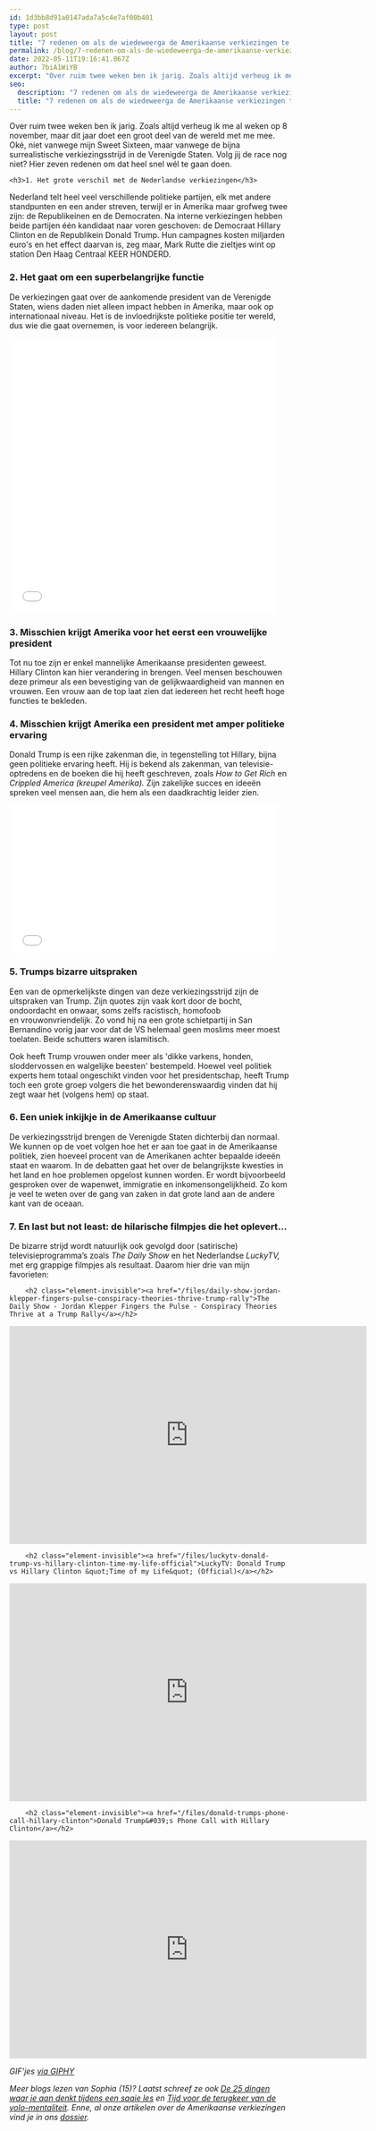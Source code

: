 ```yaml
---
id: 1d3bb8d91a0147ada7a5c4e7af00b401
type: post
layout: post
title: "7 redenen om als de wiedeweerga de Amerikaanse verkiezingen te gaan volgen"
permalink: /blog/7-redenen-om-als-de-wiedeweerga-de-amerikaanse-verkiezingen-te-gaan-volgen/
date: 2022-05-11T19:16:41.067Z
author: 7biA1WiYB
excerpt: "Over ruim twee weken ben ik jarig. Zoals altijd verheug ik me al weken op 8 november, maar dit jaar doet een groot deel van de wereld met me mee. Oké, niet vanwege mijn Sweet Sixteen, maar vanwege de bijna surrealistische verkiezingsstrijd in de Verenigde Staten. Volg jij de race nog niet? Hier zeven redenen om dat heel snel wél te gaan doen.   "
seo:
  description: "7 redenen om als de wiedeweerga de Amerikaanse verkiezingen te gaan volgen"
  title: "7 redenen om als de wiedeweerga de Amerikaanse verkiezingen te gaan volgen"
---
```

Over ruim twee weken ben ik jarig. Zoals altijd verheug ik me al weken op 8 november, maar dit jaar doet een groot deel van de wereld met me mee. Oké, niet vanwege mijn Sweet Sixteen, maar vanwege de bijna surrealistische verkiezingsstrijd in de Verenigde Staten. Volg jij de race nog niet? Hier zeven redenen om dat heel snel wél te gaan doen.   

    <h3>1. Het grote verschil met de Nederlandse verkiezingen</h3>
<p>Nederland telt heel veel verschillende politieke partijen, elk met andere standpunten en een ander streven, terwijl er in Amerika maar grofweg twee zijn: de Republikeinen en de Democraten. Na interne verkiezingen hebben beide partijen één kandidaat naar voren geschoven: de Democraat Hillary Clinton en de Republikein Donald Trump. Hun campagnes kosten miljarden euro's en het effect daarvan is, zeg maar, Mark Rutte die zieltjes wint op station Den Haag Centraal KEER HONDERD.  </p>
<h3>2. Het gaat om een superbelangrijke functie</h3>
<p>De verkiezingen gaat over de aankomende president van de Verenigde Staten, wiens daden niet alleen impact hebben in Amerika, maar ook op internationaal niveau. Het is de invloedrijkste politieke positie ter wereld, dus wie die gaat overnemen, is voor iedereen belangrijk. </p>
<p><iframe allowfullscreen="" class="giphy-embed" frameborder="0" height="493" src="//giphy.com/embed/l2SpPZdjcX3JSjR3a" width="480"></iframe></p>
<h3>3. Misschien krijgt Amerika voor het eerst een vrouwelijke president</h3>
<p>Tot nu toe zijn er enkel mannelijke Amerikaanse presidenten geweest. Hillary Clinton kan hier verandering in brengen. Veel mensen beschouwen deze primeur als een bevestiging van de gelijkwaardigheid van mannen en vrouwen. Een vrouw aan de top laat zien dat iedereen het recht heeft hoge functies te bekleden.</p>
<h3>4. Misschien krijgt Amerika een president met amper politieke ervaring</h3>
<p>Donald Trump is een rijke zakenman die, in tegenstelling tot Hillary, bijna geen politieke ervaring heeft. Hij is bekend als zakenman, van televisie-optredens en de boeken die hij heeft geschreven, zoals <em>How to Get Rich </em>en <em>Crippled America (kreupel Amerika). </em>Zijn zakelijke succes en ideeën spreken veel mensen aan, die hem als een daadkrachtig leider zien.</p>
<p><iframe allowfullscreen="" class="giphy-embed" frameborder="0" height="265" src="//giphy.com/embed/26ufcKQ7XeRFiTGbC" width="480"></iframe></p>
<h3>5. Trumps bizarre uitspraken</h3>
<p>Een van de opmerkelijkste dingen van deze verkiezingsstrijd zijn de uitspraken van Trump. Zijn quotes zijn vaak kort door de bocht, ondoordacht en onwaar, soms zelfs racistisch, homofoob en vrouwonvriendelijk. Zo vond hij na een grote schietpartij in San Bernandino vorig jaar voor dat de VS helemaal geen moslims meer moest toelaten. Beide schutters waren islamitisch.</p>
<p>Ook heeft Trump vrouwen onder meer als 'dikke varkens, honden, sloddervossen en walgelijke beesten' bestempeld. Hoewel veel politiek experts hem totaal ongeschikt vinden voor het presidentschap, heeft Trump toch een grote groep volgers die het bewonderenswaardig vinden dat hij zegt waar het (volgens hem) op staat.</p>
<h3>6. Een uniek inkijkje in de Amerikaanse cultuur</h3>
<p>De verkiezingsstrijd brengen de Verenigde Staten dichterbij dan normaal. We kunnen op de voet volgen hoe het er aan toe gaat in de Amerikaanse politiek, zien hoeveel procent van de Amerikanen achter bepaalde ideeën staat en waarom. In de debatten gaat het over de belangrijkste kwesties in het land en hoe problemen opgelost kunnen worden. Er wordt bijvoorbeeld gesproken over de wapenwet, immigratie en inkomensongelijkheid. Zo kom je veel te weten over de gang van zaken in dat grote land aan de andere kant van de oceaan.</p>
<h3>7. En last but not least: de hilarische filmpjes die het oplevert...</h3>
<p>De bizarre strijd wordt natuurlijk ook gevolgd door (satirische) televisieprogramma’s zoals <em>The Daily Show</em> en het Nederlandse <em>LuckyTV,</em> met erg grappige filmpjes als resultaat. Daarom hier drie van mijn favorieten:</p>
<p><div class="media media-element-container media-default"><div id="file-22899" class="file file-video file-video-youtube">

        <h2 class="element-invisible"><a href="/files/daily-show-jordan-klepper-fingers-pulse-conspiracy-theories-thrive-trump-rally">The Daily Show - Jordan Klepper Fingers the Pulse - Conspiracy Theories Thrive at a Trump Rally</a></h2>
    
  
  <div class="content">
    <div class="media-youtube-video file media-element file-default media-youtube-1">
  <iframe class="media-youtube-player" width="640" height="390" title="The Daily Show - Jordan Klepper Fingers the Pulse - Conspiracy Theories Thrive at a Trump Rally" src="https://www.youtube.com/embed/eFQhw3VVToQ?wmode=opaque&controls=" name="The Daily Show - Jordan Klepper Fingers the Pulse - Conspiracy Theories Thrive at a Trump Rally" frameborder="0" allowfullscreen="">Video van The Daily Show - Jordan Klepper Fingers the Pulse - Conspiracy Theories Thrive at a Trump Rally</iframe>
</div>
  </div>

  
</div>
</div>
<p><div class="media media-element-container media-default"><div id="file-22461" class="file file-video file-video-youtube">

        <h2 class="element-invisible"><a href="/files/luckytv-donald-trump-vs-hillary-clinton-time-my-life-official">LuckyTV: Donald Trump vs Hillary Clinton &quot;Time of my Life&quot; (Official)</a></h2>
    
  
  <div class="content">
    <div class="media-youtube-video file media-element file-default media-youtube-2">
  <iframe class="media-youtube-player" width="640" height="390" title="LuckyTV: Donald Trump vs Hillary Clinton &quot;Time of my Life&quot; (Official)" src="https://www.youtube.com/embed/R8Wde1fFvPg?wmode=opaque&controls=" name="LuckyTV: Donald Trump vs Hillary Clinton &quot;Time of my Life&quot; (Official)" frameborder="0" allowfullscreen="">Video van LuckyTV: Donald Trump vs Hillary Clinton &amp;quot;Time of my Life&amp;quot; (Official)</iframe>
</div>
  </div>

  
</div>
</div>
<p><div class="media media-element-container media-default"><div id="file-22900" class="file file-video file-video-youtube">

        <h2 class="element-invisible"><a href="/files/donald-trumps-phone-call-hillary-clinton">Donald Trump&#039;s Phone Call with Hillary Clinton</a></h2>
    
  
  <div class="content">
    <div class="media-youtube-video file media-element file-default media-youtube-3">
  <iframe class="media-youtube-player" width="640" height="390" title="Donald Trump&#039;s Phone Call with Hillary Clinton" src="https://www.youtube.com/embed/ONRQZshyrPI?wmode=opaque&controls=" name="Donald Trump&#039;s Phone Call with Hillary Clinton" frameborder="0" allowfullscreen="">Video van Donald Trump&amp;#039;s Phone Call with Hillary Clinton</iframe>
</div>
  </div>

  
</div>
</div>
<p><em>GIF'jes <a href="https://giphy.com/gifs/hillary-clinton-shimmy-woo-okay-l2SpPZdjcX3JSjR3a">via GIPHY</a></em></p>
<p><em>Meer blogs lezen van Sophia (15)? Laatst schreef ze ook <a href="https://7dagen.netlify.app/blog/de-25-dingen-waar-je-aan-denkt-tijdens-een-saaie-les">De 25 dingen waar je aan denkt tijdens een saaie les</a> en <a href="https://7dagen.netlify.app/blog/tijd-voor-de-terugkeer-van-de-yolo-mentaliteit">Tijd voor de terugkeer van de yolo-mentaliteit</a>. Enne, al onze artikelen over de Amerikaanse verkiezingen vind je in ons <a href="www.sevendays.nl/vs2016">dossier</a>.</em></p>  
